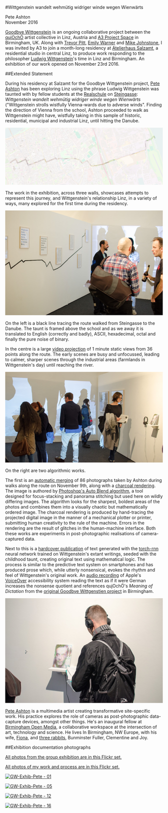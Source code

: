 #Wittgenstein wandelt wehmütig widriger winde wegen Wienwärts 

Pete Ashton  
November 2016 

[Goodbye Wittgenstein](http://qujochoe.org/goodbye-wittgenstein-part-2/) is an ongoing collaborative project between the [qujOchÖ](http://qujochoe.org/) artist collective in Linz, Austria and [A3 Project Space](http://a3projectspace.org/) in Birmingham, UK. Along with [Trevor Pitt](http://www.podprojects.org/), [Emily Warner](http://emily-warner.com/) and [Mike Johnstone](http://mikeinmono.blogspot.co.at/), I was invited by A3 to join a month-long residency at [Atelierhaus Salzamt](http://salzamt-linz.at), a residential studio in central Linz, to produce work responding to the philosopher [Ludwig Wittgenstein](https://en.wikipedia.org/wiki/Ludwig_Wittgenstein)'s time in Linz and Birmingham. An exhibition of our work opened on November 23rd 2016. 

##Extended Statement

During his residency at Salzamt for the Goodbye Wittgenstein project, [Pete Ashton](http://peteashton.com) has been exploring Linz using the phrase Ludwig Wittgenstein was taunted with by fellow students at the [Realschule](https://en.wikipedia.org/wiki/Realschule) on [Steingasse](https://www.google.co.uk/maps/place/Steingasse+6,+4020+Linz,+Austria/@48.3014441,14.2823591,17z/data=!4m13!1m7!3m6!1s0x4773978359e3cb37:0xab3d3afc3c5598b4!2sSteingasse,+4020+Linz,+Austria!3b1!8m2!3d48.3014441!4d14.2845478!3m4!1s0x47739784a26ff2d9:0x8a1c2f3a873bf958!8m2!3d48.3020645!4d14.2856296?hl=en): *Wittgenstein wandelt wehmütig widriger winde wegen Wienwärts* ("Wittgenstein strolls wistfully Vienna-wards due to adverse winds". Finding the direction of Vienna from the school, Ashton proceeded to walk as Wittgenstein might have, wistfully taking in this sample of historic, residential, municipal and industrial Linz, until hitting the Danube. 

![The route across Linz](https://raw.githubusercontent.com/peteash10/Goodbye-Wittgenstein/master/stuff/WWWWWWWWalk_route_map.png)

The work in the exhibition, across three walls, showcases attempts to represent this journey, and Wittgenstein's relationship Linz, in a variety of ways, many explored for the first time during the residency. 

![](https://raw.githubusercontent.com/peteash10/Goodbye-Wittgenstein/master/stuff/_DSC5718.jpg)

On the left is a black line tracing the route walked  from Steingasse to the Danube. The taunt is framed above the school and as we away it is translated to English (correctly and badly), ASCII, hexadecimal, octal and finally the pure noise of binary. 

In the centre is a large [video projection](https://vimeo.com/192942535) of 1 minute static views from 36 points along the route. The early scenes are busy and unfocussed, leading to calmer, sharper scenes through the industrial areas (farmlands in Wittgenstein's day) until reaching the river. 

![](https://raw.githubusercontent.com/peteash10/Goodbye-Wittgenstein/master/stuff/_DSC5710.jpg)

On the right are two algorithmic works. 

The first is an [automatic merging](https://www.flickr.com/photos/peteashton/30969130495/in/album-72157672997179104/) of 86 photographs taken by Ashton during walks along the route on November 9th, along with a [charcoal rendering](https://www.flickr.com/photos/peteashton/30487606753/in/album-72157672997179104/). The image is authored by [Photoshop's Auto Blend algorithm](https://helpx.adobe.com/photoshop/using/combine-images-auto-blend-layers.html), a tool designed for focus-stacking and panorama stitching but used here on wildly differing images. The algorithm looks for the sharpest, boldest areas of the photos and combines them into a visually chaotic but mathematically ordered image. The charcoal rendering is produced by hand-tracing the projected digital image in the manner of a mechanical plotter or printer, submitting human creativity to the rule of the machine. Errors in the rendering are the result of glitches in the human-machine interface. Both these works are experiments in post-photographic realisations of camera-captured data. 

Next to this is a [hardcover publication](http://www.lulu.com/shop/pete-ashton/wittgenstein-wandelt-wehmütig-widriger-winde-wegen-wienwärts/hardcover/product-22963804.html) of text generated with the [torch-rnn](https://github.com/jcjohnson/torch-rnn) neural network trained on Wittgenstein's extant writings, seeded with the childhood taunt, creating original text using mathematical logic. The process is similar to the predictive text system on smartphones and has produced prose which, while utterly nonsensical, evokes the rhythm and feel of Wittgenstein's original work. An [audio recording](https://www.dropbox.com/s/589r5fyt6ifldxh/Wiggy-RNN-Dictation-German.mp3?dl=0) of Apple's [VoiceOver](https://en.wikipedia.org/wiki/VoiceOver) accessibility system reading the text as if it were German increases the nonsense quotient and references qujOchÖ's *Meaning of Dictation* from the [original Goodbye Wittgenstien project](http://qujochoe.org/goodbye-wittgenstein/) in Birmingham. 

![](https://raw.githubusercontent.com/peteash10/Goodbye-Wittgenstein/master/stuff/_DSC5735.jpg)

[Pete Ashton](http://peteashton.com) is a multimedia artist creating transformative site-specific work. His practice explores the role of cameras as post-photographic data-capture devices, amongst other things. He's an inaugural fellow at [Birmingham Open Media](http://www.bom.org.uk), a collaborative workspace at the intersection of art, technology and science. He lives In Birmingham, NW Europe, with his wife, [Fiona](http://fionacullinan.com), and [three rabbits](https://www.instagram.com/bunminster/), Bunminster Fuller, Clementine and Joy. 

##Exhibition documentation photographs

[All photos from the group exhibition are in this Flickr set.](https://www.flickr.com/photos/peteashton/albums/72157674623808182)

[All photos of my work and process are in this Flickr set.](https://www.flickr.com/photos/peteashton/albums/72157672997179104)

<a data-flickr-embed="true"  href="https://www.flickr.com/photos/peteashton/30414362424/in/dateposted-public/" title="GW-Exhib-Pete - 01"><img src="https://c1.staticflickr.com/6/5562/30414362424_3f6e9e89a7_b.jpg" alt="GW-Exhib-Pete - 01"></a>

<a data-flickr-embed="true"  href="https://www.flickr.com/photos/peteashton/30867876980/in/dateposted-public/" title="GW-Exhib-Pete - 05"><img src="https://c5.staticflickr.com/6/5832/30867876980_3e301a3670_b.jpg" alt="GW-Exhib-Pete - 05"></a>

<a data-flickr-embed="true"  href="https://www.flickr.com/photos/peteashton/31199719656/in/dateposted-public/" title="GW-Exhib-Pete - 12"><img src="https://c1.staticflickr.com/6/5796/31199719656_54e5122036_b.jpg" alt="GW-Exhib-Pete - 12"></a>

<a data-flickr-embed="true"  href="https://www.flickr.com/photos/peteashton/30487603623/in/dateposted-public/" title="GW-Exhib-Pete - 16"><img src="https://c8.staticflickr.com/6/5701/30487603623_a12af8c49e_b.jpg" alt="GW-Exhib-Pete - 16"></a>